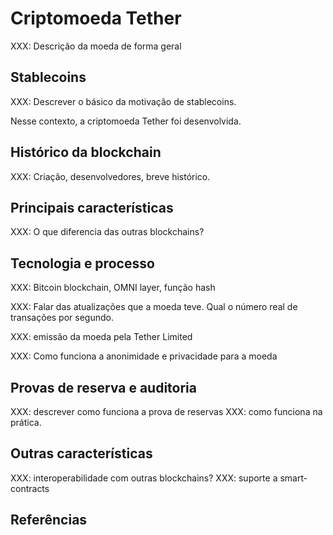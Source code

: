 # Criptomoeda Tether

XXX: Descrição da moeda de forma geral 

## Stablecoins 

XXX: Descrever o básico da motivação de stablecoins. 

Nesse contexto, a criptomoeda Tether foi desenvolvida. 

## Histórico da blockchain 

XXX: Criação, desenvolvedores, breve histórico. 

## Principais características 

XXX: O que diferencia das outras blockchains? 

## Tecnologia e processo 

XXX: Bitcoin blockchain, OMNI layer, função hash

XXX: Falar das atualizações que a moeda teve. Qual o número real de transações
por segundo. 

XXX: emissão da moeda pela Tether Limited

XXX: Como funciona a anonimidade e privacidade para a moeda

## Provas de reserva e auditoria 

XXX: descrever como funciona a prova de reservas 
XXX: como funciona na prática. 

## Outras características 

XXX: interoperabilidade com outras blockchains? 
XXX: suporte a smart-contracts


## Referências 